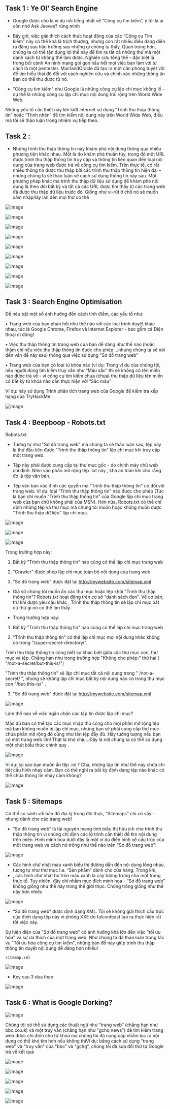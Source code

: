 ## Task 1 : Ye Ol' Search Engine

- Google được cho là ví dụ nổi tiếng nhất về “Công cụ tìm kiếm”, ý tôi là ai còn nhớ Ask Jeeves? rùng mình

- Bây giờ, việc giải thích cách thức hoạt động của các “Công cụ Tìm kiếm” này có thể khá là trịch thượng, nhưng còn rất nhiều điều đang diễn ra đằng sau hậu trường sau những gì chúng ta thấy. Quan trọng hơn, chúng ta có thể tận dụng lợi thế này để tìm ra tất cả những thứ mà một danh sách từ không thể làm được.  Nghiên cứu tổng thể - đặc biệt là trong bối cảnh An ninh mạng gói gọn hầu hết mọi việc bạn làm với tư cách là một pentester. MuirlandOracle  đã tạo ra một căn phòng tuyệt vời để tìm hiểu thái độ đối với cách nghiên cứu và chính xác những thông tin bạn có thể thu được từ nó.

- "Công cụ tìm kiếm" như Google là những công cụ lập chỉ mục khổng lồ - cụ thể là những công cụ lập chỉ mục nội dung trải rộng trên World Wide Web.

Những yếu tố cần thiết này khi lướt internet sử dụng “Trình thu thập thông tin” hoặc “Trình nhện” để tìm kiếm nội dung này trên World Wide Web, điều mà tôi sẽ thảo luận trong nhiệm vụ tiếp theo.

## Task 2 :

- Những trình thu thập thông tin này khám phá nội dung thông qua nhiều phương tiện khác nhau. Một là do khám phá thuần túy, trong đó một URL được trình thu thập thông tin truy cập và thông tin liên quan đến loại nội dung của trang web được trả về công cụ tìm kiếm. Trên thực tế, có rất nhiều thông tin được thu thập bởi các trình thu thập thông tin hiện đại – nhưng chúng ta sẽ thảo luận về cách sử dụng thông tin này sau. Một phương pháp khác mà trình thu thập dữ liệu sử dụng để khám phá nội dung là theo dõi bất kỳ và tất cả các URL được tìm thấy từ các trang web đã được thu thập dữ liệu trước đó. Giống như vi-rút ở chỗ nó sẽ muốn xâm nhập/lây lan đến mọi thứ có thể

![image](https://github.com/yeuubonn2k4/TRYHACKME/assets/161863346/0281edab-6db1-460d-8abd-ea22193fe8a6)

![image](https://github.com/yeuubonn2k4/TRYHACKME/assets/161863346/b5fc148d-e63f-4702-a8b2-122eb23c2244)

![image](https://github.com/yeuubonn2k4/TRYHACKME/assets/161863346/6b024abd-503b-4573-a0b3-fe9935be90f4)

![image](https://github.com/yeuubonn2k4/TRYHACKME/assets/161863346/e7be4da4-0518-4480-a257-8bf5b4980ce3)

![image](https://github.com/yeuubonn2k4/TRYHACKME/assets/161863346/ac4daf97-c133-45d1-9b33-1dca27cb4a20)

![image](https://github.com/yeuubonn2k4/TRYHACKME/assets/161863346/b31160b4-9382-4e8d-a7e2-520546be0f16)

![image](https://github.com/yeuubonn2k4/TRYHACKME/assets/161863346/1cce542a-19e0-45c1-884c-0e5524b6b205)

![image](https://github.com/yeuubonn2k4/TRYHACKME/assets/161863346/1cae9e96-f46f-4e43-bd27-7641789f3041)

![image](https://github.com/yeuubonn2k4/TRYHACKME/assets/161863346/8cd2ae70-5ae7-4b99-b0f9-8d884991746e)

## Task 3 :  Search Engine Optimisation

Để nêu bật một số ảnh hưởng đến cách tính điểm, các yếu tố như:

• Trang web của bạn phản hồi như thế nào với các loại trình duyệt khác nhau, tức là Google Chrome, Firefox và Internet Explorer - bao gồm cả Điện thoại di động!

• Việc thu thập thông tin trang web của bạn dễ dàng như thế nào (hoặc thậm chí nếu việc thu thập thông tin được cho phép ...nhưng chúng ta sẽ nói đến vấn đề này sau) thông qua việc sử dụng "Sơ đồ trang web"

• Trang web của bạn có loại từ khóa nào (ví dụ: Trong ví dụ của chúng tôi, nếu người dùng tìm kiếm truy vấn như “Màu sắc” thì sẽ không có tên miền nào được trả về - vì công cụ tìm kiếm chưa (chưa) thu thập dữ liệu tên miền có bất kỳ từ khóa nào cần thực hiện với “Sắc màu”

Ví dụ: hãy sử dụng Trình phân tích trang web của Google để kiểm tra xếp hạng của TryHackMe :

![image](https://github.com/yeuubonn2k4/TRYHACKME/assets/161863346/8d61220d-692c-4132-9902-c0f78c26f3a7)

## Task 4 : Beepboop - Robots.txt

Robots.txt

- Tương tự như "Sơ đồ trang web" mà chúng ta sẽ thảo luận sau, tệp này là thứ đầu tiên được "Trình thu thập thông tin" lập chỉ mục khi truy cập một trang web.

- Tệp này phải được cung cấp tại thư mục gốc - do chính máy chủ web chỉ định. Nhìn vào phần mở rộng tệp .txt này , khá an toàn khi cho rằng đó là tệp văn bản.

- Tệp văn bản xác định các quyền mà "Trình thu thập thông tin" có đối với trang web. Ví dụ: loại "Trình thu thập thông tin" nào được cho phép (Tức là bạn chỉ muốn "Trình thu thập thông tin" của Google lập chỉ mục trang web của bạn chứ không phải của MSN). Hơn nữa, Robots.txt có thể chỉ định những tệp và thư mục mà chúng tôi muốn hoặc không muốn được "Trình thu thập dữ liệu" lập chỉ mục.

![image](https://github.com/yeuubonn2k4/TRYHACKME/assets/161863346/10a79085-d8ea-42ea-aaa9-a736b5cf6cca)

![image](https://github.com/yeuubonn2k4/TRYHACKME/assets/161863346/eba0c73e-e90b-439b-bd62-f416c9313fac)

![image](https://github.com/yeuubonn2k4/TRYHACKME/assets/161863346/ac453891-728c-47fb-88f2-e3ff8d470ab0)

Trong trường hợp này:

1. Bất kỳ "Trình thu thập thông tin" nào cũng có thể lập chỉ mục trang web

2. "Crawler" được phép lập chỉ mục toàn bộ nội dung của trang web

3. "Sơ đồ trang web" được đặt tại http://mywebsite.com/sitemap.xml

- Giả sử chúng tôi muốn ẩn các thư mục hoặc tệp khỏi "Trình thu thập thông tin"? Robots.txt hoạt động trên cơ sở "danh sách đen". Về cơ bản, trừ khi được yêu cầu khác , Trình thu thập thông tin sẽ lập chỉ mục bất cứ thứ gì nó có thể tìm thấy.

- Trong trường hợp này:

1. Bất kỳ "Trình thu thập thông tin" nào cũng có thể lập chỉ mục trang web

2. "Trình thu thập thông tin" có thể lập chỉ mục mọi nội dung khác không có trong "/super-secret-directory/".

Trình thu thập thông tin cũng biết sự khác biệt giữa các thư mục con, thư mục và tệp. Chẳng hạn như trong trường hợp "Không cho phép:" thứ hai ( "/not-a-secret/but-this-is/")

"Trình thu thập thông tin" sẽ lập chỉ mục tất cả nội dung trong " /not-a-secret/ ", nhưng sẽ không lập chỉ mục bất kỳ nội dung nào có trong thư mục con "/but-this-is/" .

3. "Sơ đồ trang web" được đặt tại  http://mywebsite.com/sitemap.xml

![image](https://github.com/yeuubonn2k4/TRYHACKME/assets/161863346/0af011a0-edf3-4e95-9c8c-2dc0e31266c7)

Làm thế nào về việc ngăn chặn các tập tin được lập chỉ mục? 

Mặc dù bạn có thể tạo các mục nhập thủ công cho mọi phần mở rộng tệp mà bạn không muốn bị lập chỉ mục, nhưng bạn sẽ phải cung cấp thư mục chứa phần mở rộng đó cũng như tên tệp đầy đủ. Hãy tưởng tượng nếu bạn có một trang web lớn! Thật là khó chịu...Đây là nơi chúng ta có thể sử dụng một chút biểu thức chính quy .

![image](https://github.com/yeuubonn2k4/TRYHACKME/assets/161863346/9c320c05-d6f0-480e-ae25-062b9868afe7)

Ví dụ: tại sao bạn muốn ẩn tệp .ini ? Chà, những tập tin như thế này chứa chi tiết cấu hình nhạy cảm. Bạn có thể nghĩ ra bất kỳ định dạng tệp nào khác có thể chứa thông tin nhạy cảm không?

![image](https://github.com/yeuubonn2k4/TRYHACKME/assets/161863346/c907f373-92a5-4cd6-b4e9-865acfc6eb82)

## Task 5 : Sitemaps

Có thể so sánh với bản đồ địa lý trong đời thực, “Sitemaps” chỉ có vậy - nhưng dành cho các trang web!

- “Sơ đồ trang web” là tài nguyên mang tính biểu thị hữu ích cho trình thu thập thông tin vì chúng chỉ định các lộ trình cần thiết để tìm nội dung trên miền. Hình minh họa dưới đây là một ví dụ điển hình về cấu trúc của một trang web và cách nó trông như thế nào trên "Sơ đồ trang web":

![image](https://github.com/yeuubonn2k4/TRYHACKME/assets/161863346/008cfacf-9bcc-4128-b153-ba3538ad9de0)

- Các hình chữ nhật màu xanh biểu thị đường dẫn đến nội dung lồng nhau, tương tự như thư mục I.e. “Sản phẩm” dành cho cửa hàng. Trong khi,
- , các hình chữ nhật bo tròn màu xanh lá cây tượng trưng cho một trang thực tế. Tuy nhiên, đây chỉ nhằm mục đích minh họa - “Sơ đồ trang web” không giống như thế này trong thế giới thực. Chúng trông giống như thế này hơn nhiều


![image](https://github.com/yeuubonn2k4/TRYHACKME/assets/161863346/7a76044d-c2b1-4ff8-b75a-f79598a6c3d0)

- “Sơ đồ trang web” được định dạng XML. Tôi sẽ không giải thích cấu trúc của định dạng tệp này vì phòng XXE do falconfeast tạo ra thực hiện rất tốt việc này.

Sự hiện diện của "Sơ đồ trang web" có ảnh hưởng khá lớn đến việc "tối ưu hóa" và sự ưa thích của một trang web. Như chúng ta đã thảo luận trong tác vụ "Tối ưu hóa công cụ tìm kiếm", những bản đồ này giúp trình thu thập thông tin duyệt nội dung dễ dàng hơn nhiều!

` sitemap.xml `


![image](https://github.com/yeuubonn2k4/TRYHACKME/assets/161863346/373a1847-e40c-44d6-a6a4-0aa690937ca8)

- Key cau 3 dua theo

![image](https://github.com/yeuubonn2k4/TRYHACKME/assets/161863346/85c397da-deb2-4da9-bf1d-26e91f647192)

## Task 6 : What is Google Dorking?


![image](https://github.com/yeuubonn2k4/TRYHACKME/assets/161863346/f5132ddf-94eb-491c-bce3-cb869f4521c6)

Chúng tôi có thể sử dụng các thuật ngữ như “trang web” (chẳng hạn như bbc.co.uk) và một truy vấn (chẳng hạn như "gchq news") để tìm kiếm trang web được chỉ định cho từ khóa mà chúng tôi đã cung cấp nhằm lọc ra nội dung có thể khó tìm hơn nếu không thìVí dụ: bằng cách sử dụng “trang web” và "truy vấn" của "bbc" và "gchq", chúng tôi đã sửa đổi thứ tự Google trả về kết quả

![image](https://github.com/yeuubonn2k4/TRYHACKME/assets/161863346/786190fa-5a18-4920-964e-3577e6a4066d)

![image](https://github.com/yeuubonn2k4/TRYHACKME/assets/161863346/c718535c-44bf-4d22-a631-f59fbcf2aac4)

![image](https://github.com/yeuubonn2k4/TRYHACKME/assets/161863346/a5086a10-682f-4c7a-abf8-1b5177563d76)

![image](https://github.com/yeuubonn2k4/TRYHACKME/assets/161863346/8f7409bf-b30a-46ea-86fd-4adceebbb754)


![image](https://github.com/yeuubonn2k4/TRYHACKME/assets/161863346/bce91ece-d7cc-40f6-b49f-11654aed8a88)

